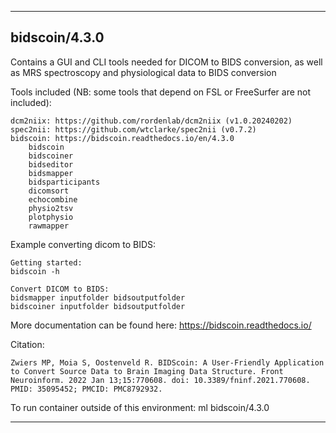 
----------------------------------
## bidscoin/4.3.0 ##
Contains a GUI and CLI tools needed for DICOM to BIDS conversion, as well as MRS spectroscopy and physiological data to BIDS conversion

Tools included (NB: some tools that depend on FSL or FreeSurfer are not included):
```
dcm2niix: https://github.com/rordenlab/dcm2niix (v1.0.20240202)
spec2nii: https://github.com/wtclarke/spec2nii (v0.7.2)
bidscoin: https://bidscoin.readthedocs.io/en/4.3.0
    bidscoin
    bidscoiner
    bidseditor
    bidsmapper
    bidsparticipants
    dicomsort
    echocombine
    physio2tsv
    plotphysio
    rawmapper
```

Example converting dicom to BIDS: 
```
Getting started:
bidscoin -h

Convert DICOM to BIDS:
bidsmapper inputfolder bidsoutputfolder
bidscoiner inputfolder bidsoutputfolder
```

More documentation can be found here:
https://bidscoin.readthedocs.io/

Citation:
```
Zwiers MP, Moia S, Oostenveld R. BIDScoin: A User-Friendly Application to Convert Source Data to Brain Imaging Data Structure. Front Neuroinform. 2022 Jan 13;15:770608. doi: 10.3389/fninf.2021.770608. PMID: 35095452; PMCID: PMC8792932.
```

To run container outside of this environment: ml bidscoin/4.3.0

----------------------------------
